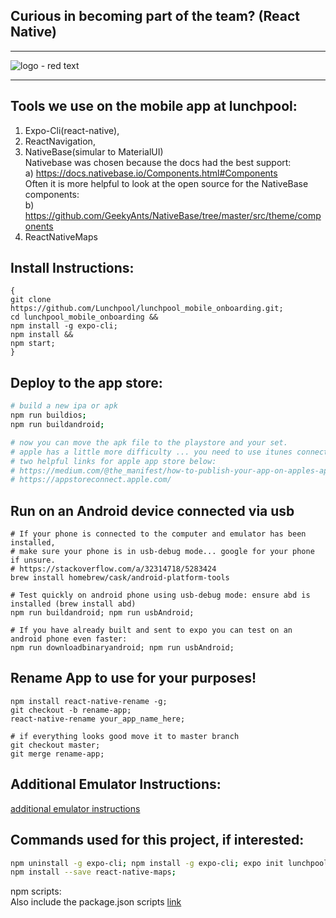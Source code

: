 ## Curious in becoming part of the team? (React Native)

<hr/>

![logo - red text](https://user-images.githubusercontent.com/7960991/48717575-b9160180-ebe7-11e8-9786-68980dab412f.png)

<hr/>

## Tools we use on the mobile app at lunchpool:
1) Expo-Cli(react-native),
2) ReactNavigation,
3) NativeBase(simular to MaterialUI)
  <br/>Nativebase was chosen because the docs had the best support:
  <br/>a) https://docs.nativebase.io/Components.html#Components
  <br/>Often it is more helpful to look at the open source for the NativeBase components:
  <br/>b) https://github.com/GeekyAnts/NativeBase/tree/master/src/theme/components
4) ReactNativeMaps

## Install Instructions:
```
{
git clone https://github.com/Lunchpool/lunchpool_mobile_onboarding.git;
cd lunchpool_mobile_onboarding &&
npm install -g expo-cli;
npm install &&
npm start;
}
```

## Deploy to the app store:

```bash
# build a new ipa or apk
npm run buildios;
npm run buildandroid;

# now you can move the apk file to the playstore and your set.
# apple has a little more difficulty ... you need to use itunes connect.
# two helpful links for apple app store below:
# https://medium.com/@the_manifest/how-to-publish-your-app-on-apples-app-store-in-2018-f76f22a5c33a
# https://appstoreconnect.apple.com/
```

## Run on an Android device connected via usb
```
# If your phone is connected to the computer and emulator has been installed,
# make sure your phone is in usb-debug mode... google for your phone if unsure.
# https://stackoverflow.com/a/32314718/5283424
brew install homebrew/cask/android-platform-tools

# Test quickly on android phone using usb-debug mode: ensure abd is installed (brew install abd)
npm run buildandroid; npm run usbAndroid;

# If you have already built and sent to expo you can test on an android phone even faster:
npm run downloadbinaryandroid; npm run usbAndroid;
```

## Rename App to use for your purposes!
```
npm install react-native-rename -g;
git checkout -b rename-app;
react-native-rename your_app_name_here;

# if everything looks good move it to master branch
git checkout master;
git merge rename-app;
```

## Additional Emulator Instructions:
[additional emulator instructions](AdditionalEmulatorInstructions.md)

## Commands used for this project, if interested:
```bash
npm uninstall -g expo-cli; npm install -g expo-cli; expo init lunchpool_mobile_onboarding; cd lunchpool_mobile_onboarding;
npm install --save react-native-maps;
```
npm scripts:
<br/>Also include the package.json scripts [link](package.json)

